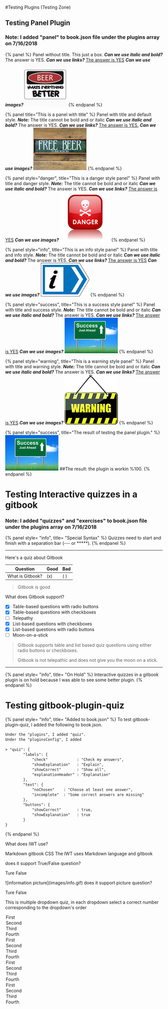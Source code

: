 #Testing Plugins (Testing Zone)

## Testing Panel Plugin
### Note: I added "panel" to book.json file under the plugins array on 7/16/2018

{% panel %}
Panel without title.
This just a box. 
**_Can we use italic and bold?_** The answer is YES.
**_Can we use links?_** [The answer is YES](www.google.com)
**_Can we use images?_**![The answer is YES](images/beer.jpeg) 
{% endpanel %}

{% panel title="This is a panel with title" %}
Panel with title and default style.
**_Note:_** The title cannot be bold and or italic
**_Can we use italic and bold?_** The answer is YES.
**_Can we use links?_** [The answer is YES.](www.google.com)
**_Can we use images?_** ![The answer is YES.](images/freeBeer.jpg)
{% endpanel %}

{% panel style="danger", title="This is a danger style panel" %}
Panel with title and danger style.
**_Note:_** The title cannot be bold and or italic
**_Can we use italic and bold?_** The answer is YES.
**_Can we use links?_** [The answer is YES](www.google.com)
**_Can we use images?_** ![The answer is YES](images/danger.jpg)
{% endpanel %}

{% panel style="info", title="This is an info style panel" %}
Panel with title and info style.
**_Note:_** The title cannot be bold and or italic
**_Can we use italic and bold?_** The answer is YES.
**_Can we use links?_** [The answer is YES](www.google.com)
**_Can we use images?_** ![The answer is YES](images/info.gif)
{% endpanel %}

{% panel style="success", title="This is a success style panel" %}
Panel with title and success style.
**_Note:_** The title cannot be bold and or italic
**_Can we use italic and bold?_** The answer is YES.
**_Can we use links?_** [The answer is YES](www.google.com)
**_Can we use images?_** ![The answer is YES](images/success.jpg)
{% endpanel %}

{% panel style="warning", title="This is a warning style panel" %}
Panel with title and warning style.
**_Note:_** The title cannot be bold and or italic
**_Can we use italic and bold?_** The answer is YES.
**_Can we use links?_** [The answer is YES](www.google.com)
**_Can we use images?_** ![The answer is YES](images/warning.jpg)
{% endpanel %}

{% panel style="success", title="The result of testing the panel plugin." %} 
![The answer is YES](images/success.jpg)
##The result: the plugin is workin %100.
{% endpanel %}

# Testing Interactive quizzes in a gitbook
### Note: I added "quizzes" and "exercises" to book.json file under the plugins array on 7/16/2018

{% panel style= "info", title= "Special Syntax" %}
Quizzes need to start and finish with a separation bar (--- or *****).
{% endpanel %}

---

Here's a quiz about Gitbook

|     Question     | Good | Bad |
| ---------------- | ---- | --- |
| What is Gitbook? | (x)  | ( ) |

> Gitbook is good

What does Gitbook support?
- [x] Table-based questions with radio buttons
- [x] Table-based questions with checkboxes
- [ ] Telepathy
- [x] List-based questions with checkboxes
- [x] List-based questions with radio buttons
- [ ] Moon-on-a-stick

> Gitbook supports table and list based quiz questions using either radio buttons or checkboxes.
>
> Gitbook is not telepathic and does not give you the moon on a stick.

---

{% panel style= "info", title= "On Hold" %}
Interactive quizzes in a gitbook plugin is on hold because I was able to see some better plugin. 
{% endpanel %}

# Testing gitbook-plugin-quiz
{% panel style= "info", title= "Added to book.json" %}
    To test gitbook-plugin-quiz, I added the following to book.json.

    Under the "plugins", I added "quiz".
    Under the "pluginsConfig", I added

    > "quiz": {
            "labels": {
                "check"             : "Check my answers",
                "showExplanation"   : "Explain", 
                "showCorrect"       : "Show all",   
                "explanationHeader" : "Explanation"
            },
            "text": {
                "noChosen"    : "Choose at least one answer",  
                "incomplete"  : "Some correct answers are missing" 
            },
            "buttons": {
                "showCorrect"       : true, 
                "showExplanation"   : true 
            }
    }  
{% endpanel %} 

<quiz name= "Quiz time, This is the title of the quiz" >
    <question multiple>
        <p>What does IWT use?</p>
        <answer correct> Markdown</answer>
        <answer correct> gitbook</answer>
        <answer> CSS </answer>
        <explanation>The IWT uses Markdown language and gitbook</explanation>
    </question>
    <question>
        <p> does it support True/False question? </p>
        <answer correct>Ture</answer>
        <answer> False </answer>
    </question>
    <question>
        <p> ![information picture](images/info.gif)
        does it support picture question?</p>
        <answer>Ture</answer>
        <answer false> False </answer>
    </question>
    <question>
        <p>This is multiple dropdown quiz, in each dropdown select a correct number corresponding to the dropdown's order</p>
        <answer>
            <option correct>First</option>
            <option>Second</option>
            <option>Third</option>
            <option>Fourth</option>
        </answer>
        <answer>
            <option>First</option>
            <option correct>Second</option>
            <option>Third</option>
            <option>Fourth</option>
        </answer>
        <answer>
            <option>First</option>
            <option>Second</option>
            <option correct>Third</option>
            <option>Fourth</option>
        </answer>
        <answer>
            <option>First</option>
            <option>Second</option>
            <option>Third</option>
            <option>Fourth</option>
        </answer>
    </question>
</quiz>